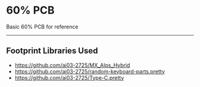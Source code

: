 # 60% PCB
Basic 60% PCB for reference

---

## Footprint Libraries Used

- https://github.com/ai03-2725/MX_Alps_Hybrid
- https://github.com/ai03-2725/random-keyboard-parts.pretty
- https://github.com/ai03-2725/Type-C.pretty
